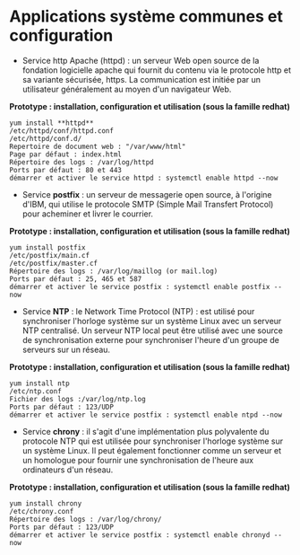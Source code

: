 # Applications système communes et configuration

- Service http Apache (httpd) : un serveur Web open source de la fondation logicielle apache qui fournit du contenu via le protocole http et sa variante sécurisée, https. La communication est initiée par un utilisateur généralement au moyen d'un navigateur Web. <br>

**Prototype : installation, configuration et utilisation (sous la famille redhat)**

```
yum install **httpd**
/etc/httpd/conf/httpd.conf
/etc/httpd/conf.d/
Repertoire de document web : "/var/www/html"
Page par défaut : index.html
Répertoire des logs : /var/log/httpd
Ports par défaut : 80 et 443
démarrer et activer le service httpd : systemctl enable httpd --now
```

- Service **postfix** : un serveur de messagerie open source, à l'origine d'IBM, qui utilise le protocole SMTP (Simple Mail Transfert Protocol) pour acheminer et livrer le courrier.

**Prototype : installation, configuration et utilisation (sous la famille redhat)**

```
yum install postfix
/etc/postfix/main.cf
/etc/postfix/master.cf
Répertoire des logs : /var/log/maillog (or mail.log)
Ports par défaut : 25, 465 et 587
démarrer et activer le service postfix : systemctl enable postfix --now
```

- Service **NTP** : le Network Time Protocol (NTP) : est utilisé pour synchroniser l'horloge système sur un système Linux avec un serveur NTP centralisé. Un serveur NTP local peut être utilisé avec une source de synchronisation externe pour synchroniser l'heure d'un groupe de serveurs sur un réseau.

**Prototype : installation, configuration et utilisation (sous la famille redhat)**

```
yum install ntp
/etc/ntp.conf
Fichier des logs :/var/log/ntp.log
Ports par défaut : 123/UDP
démarrer et activer le service postfix : systemctl enable ntpd --now
```

- Service **chrony** : il s'agit d'une implémentation plus polyvalente du protocole NTP qui est utilisée pour synchroniser l'horloge système sur un système Linux. Il peut également fonctionner comme un serveur et un homologue pour fournir une synchronisation de l'heure aux ordinateurs d'un réseau.

**Prototype : installation, configuration et utilisation (sous la famille redhat)**

```
yum install chrony
/etc/chrony.conf
Répertoire des logs : /var/log/chrony/
Ports par défaut : 123/UDP
démarrer et activer le service postfix : systemctl enable chronyd --now
```